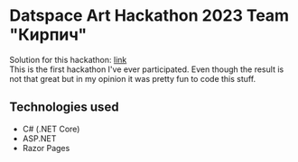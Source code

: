 # Datspace Art Hackathon 2023 Team "Кирпич"
Solution for this hackathon: [link](https://datsteam.dev/datspace/)  
This is the first hackathon I've ever participated. Even though the result is not that great but in my opinion it was pretty fun to code this stuff.
## Technologies used
- C# (.NET Core)
- ASP.NET
- Razor Pages
